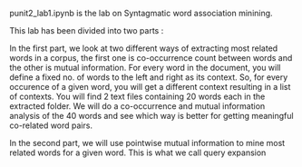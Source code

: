 punit2_lab1.ipynb is the lab on Syntagmatic word association minining.

This lab has been divided into two parts :

In the first part, we look at two different ways of extracting most related words in a corpus, the first one is co-occurrence count between words and the other is mutual information. For every word in the document, you will define a fixed no. of words to the left and right as its context. So, for every occurence of a given word, you will get a different context resulting in a list of contexts. You will find 2 text files containing 20 words each in the extracted folder. We will do a co-occurrence and mutual information analysis of the 40 words and see which way is better for getting meaningful co-related word pairs.

In the second part, we will use pointwise mutual information to mine most related words for a given word. This is what we call query expansion
